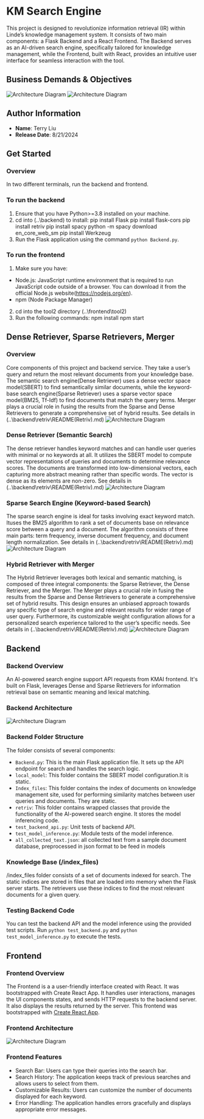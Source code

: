 # KM Search Engine
This project is designed to revolutionize information retrieval (IR) within Linde’s knowledge management system. It consists of two main components: a Flask Backend and a React Frontend. The Backend serves as an AI-driven search engine, specifically tailored for knowledge management, while the Frontend, built with React, provides an intuitive user interface for seamless interaction with the tool.

## Business Demands & Objectives
![Architecture Diagram](./assets/user_demand.jpg)
![Architecture Diagram](./assets/kmai_objective.jpg)


## Author Information

- **Name**: Terry Liu
- **Release Date**: 8/21/2024

## Get Started

### Overview
In two different terminals, run the backend and frontend.

### To run the backend
1. Ensure that you have Python>=3.8 installed on your machine.
2. cd into (..\backend) to install:
pip install Flask
pip install flask-cors
pip install retriv
pip install spacy
python -m spacy download en_core_web_sm
pip install Werkzeug
3. Run the Flask application using the command `python Backend.py`.

### To run the frontend
1. Make sure you have:
- Node.js: JavaScript runtime environment that is required to run JavaScript code outside of a browser. You can download it from the official Node.js website(https://nodejs.org/en).
- npm (Node Package Manager)
2. cd into the tool2 directory (..\frontend\tool2)
2. Run the following commands:
npm install
npm start


## Dense Retriever, Sparse Retrievers, Merger

### Overview
Core components of this project and backend service. They take a user’s query and return the most relevant documents from your knowledge base.  The semantic search engine(Dense Retriever) uses a dense vector space model(SBERT) to find semantically similar documents, while the keyword-base search engine(Sparse Retriever) uses a sparse vector space model(BM25, Tf-Idf) to find documents that match the query terms. Merger plays a crucial role in fusing the results from the Sparse and Dense Retrievers to generate a comprehensive set of hybrid results. See details in (..\backend\retriv\README(Retriv).md)
![Architecture Diagram](./assets/key_components.jpg)

### Dense Retriever (Semantic Search)
The dense retriever handles keyword matches and can handle user queries with minimal or no keywords at all. It utilizes the SBERT model to compute vector representations of queries and documents to determine relevance scores. The documents are transformed into low-dimensional vectors, each capturing more abstract meaning rather than specific words. The vector is dense as its elements are non-zero. See details in (..\backend\retriv\README(Retriv).md)
![Architecture Diagram](./assets/semantic_search_comp.jpg)

### Sparse Search Engine (Keyword-based Search)
The sparse search engine is ideal for tasks involving exact keyword match. Ituses the BM25 algorithm to rank a set of documents base on relevance score between a query and a document. The algorithm consists of three main parts: term frequency, inverse document frequency, and document length normalization. See details in (..\backend\retriv\README(Retriv).md)
![Architecture Diagram](./assets/keyword_search_comp.jpg)

### Hybrid Retriever with Merger
The Hybrid Retriever leverages both lexical and semantic matching, is composed of three integral components: the Sparse Retriever, the Dense Retriever, and the Merger. The Merger plays a crucial role in fusing the results from the Sparse and Dense Retrievers to generate a comprehensive set of hybrid results. This design ensures an unbiased approach towards any specific type of search engine and relevant results for wider range of user query. Furthermore, its customizable weight configuration allows for a personalized search experience tailored to the user’s specific needs. See details in (..\backend\retriv\README(Retriv).md)
![Architecture Diagram](./assets/merger.jpg)


## Backend

### Backend Overview
An AI-powered search engine support API requests from KMAI frontend. It's built on Flask, leverages Dense and Sparse Retrievers for information retrieval base on semantic meaning and lexical matching.

### Backend Architecture
![Architecture Diagram](./assets/backend_architecture.jpg)

### Backend Folder Structure
The folder consists of several components:
- `Backend.py`: This is the main Flask application file. It sets up the API endpoint for search and handles the search logic.
- `local_model`: This folder contains the SBERT model configuration.It is static.
- `Index_files`: This folder contains the index of documents on knowledge management site, used for performing similarity matches between user queries and documents. They are static.
- `retriv`: This folder contains wrapped classes that provide the functionality of the AI-powered search engine. It stores the model inferencing code.
- `test_backend_api.py`: Unit tests of backend API.
- `test_model_inference.py`: Module tests of the model inference.
- `all_collected_text.json`: all collected text from a sample document database, preprocessed in json format to be feed in models

### Knowledge Base (/index_files)
  /index_files folder consists of a set of documents indexed for search. The static indices are stored in files that are loaded into memory when the Flask server starts. The retrievers use these indices to find the most relevant documents for a given query.

### Testing Backend Code
You can test the backend API and the model inference using the provided test scripts. Run `python test_backend.py` and `python test_model_inference.py` to execute the tests.


## Frontend

### Frontend Overview
The Frontend is a a user-friendly interface created with React. It was bootstrapped with Create React App. It handles user interactions, manages the UI components states, and sends HTTP requests to the backend server. It also displays the results returned by the server. This frontend was bootstrapped with [Create React App](https://github.com/facebook/create-react-app).

### Frontend Architecture
![Architecture Diagram](./assets/frontend_architecture.jpg)

### Frontend Features
- Search Bar: Users can type their queries into the search bar.
- Search History: The application keeps track of previous searches and allows users to select from them.
- Customizable Results: Users can customize the number of documents displayed for each keyword.
- Error Handling: The application handles errors gracefully and displays appropriate error messages.